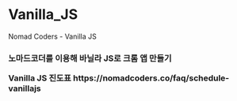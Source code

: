 # Vanilla_JS
Nomad Coders - Vanilla JS
<h3>노마드코더를 이용해 바닐라 JS로 크롬 앱 만들기 <br>
<p>Vanilla JS 진도표 https://nomadcoders.co/faq/schedule-vanillajs
